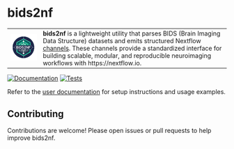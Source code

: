 # bids2nf

<table>
  <tr>
    <td><img src="logo.png" alt="bids2nf logo" width="350"/></td>
    <td>
    <b>bids2nf</b> is a lightweight utility that parses BIDS (Brain Imaging Data Structure) datasets and emits structured Nextflow <a href="https://www.nextflow.io/docs/latest/channel.html">channels</a>. These channels provide a standardized interface for building scalable, modular, and reproducible neuroimaging workflows with https://nextflow.io.
    </td>
  </tr>
</table>


[![Documentation](https://github.com/agahkarakuzu/bids2nf/actions/workflows/docs.yml/badge.svg)](https://agah.dev/bids2nf) [![Tests](https://github.com/agahkarakuzu/bids2nf/actions/workflows/test.yml/badge.svg)](https://github.com/agahkarakuzu/bids2nf/actions/workflows/test.yml)

Refer to the [user documentation](https://agah.dev/bids2nf) for setup instructions and usage examples.


## Contributing

Contributions are welcome! Please open issues or pull requests to help improve bids2nf.